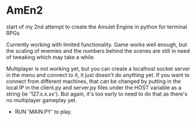 # AmEn2
start of my 2nd attempt to create the Amulet Engine in python for terminal RPGs

Currently working with limited functionality. Game works well enough, but the scaling of enemies and the numbers behind the scenes are still in need of tweaking which may take a while. 

Multiplayer is not working yet, but you can create a localhost socket server in the menu and connect to it, it just doesn't do anything yet. If you want to connect from different machines, that can be changed by putting in the local IP in the client.py and server.py files under the HOST variable as a string (ie '127.x.x.xx'). But again, it's too early to need to do that as there's no multiplayer gameplay yet.

- RUN 'MAIN.PY' to play.
